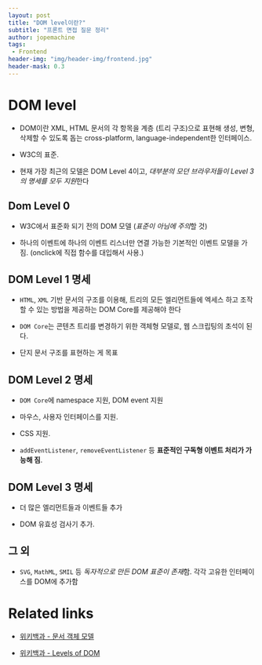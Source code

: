 ```yaml
---
layout: post
title: "DOM level이란?"
subtitle: "프론트 면접 질문 정리"
author: jopemachine
tags: 
 - Frontend
header-img: "img/header-img/frontend.jpg"
header-mask: 0.3
---
```


# DOM level

- DOM이란 XML, HTML 문서의 각 항목을 계층 (트리 구조)으로 표현해 생성, 변형, 삭제할 수 있도록 돕는 cross-platform, language-independent한 인터페이스.

- W3C의 표준.

- 현재 가장 최근의 모델은 DOM Level 4이고, *대부분의 모던 브라우저들이 Level 3의 명세를 모두 지원*한다

## Dom Level 0

- W3C에서 표준화 되기 전의 DOM 모델 (*표준이 아님에 주의*할 것)

- 하나의 이벤트에 하나의 이벤트 리스너만 연결 가능한 기본적인 이벤트 모델을 가짐. (onclick에 직접 함수를 대입해서 사용.)

## DOM Level 1 명세

- `HTML`, `XML` 기반 문서의 구조를 이용해, 트리의 모든 엘리먼트들에 엑세스 하고 조작할 수 있는 방법을 제공하는 DOM Core를 제공해야 한다

- `DOM Core`는 콘텐츠 트리를 변경하기 위한 객체형 모델로, 웹 스크립팅의 초석이 된다.

- 단지 문서 구조를 표현하는 게 목표

## DOM Level 2 명세

- `DOM Core`에 namespace 지원, DOM event 지원

- 마우스, 사용자 인터페이스를 지원.

- CSS 지원.

- `addEventListener`, `removeEventListener` 등 **표준적인 구독형 이벤트 처리가 가능해 짐**. 

## DOM Level 3 명세

- 더 많은 엘리먼트들과 이벤트들 추가

- DOM 유효성 검사기 추가.

## 그 외

- `SVG`, `MathML`, `SMIL` 등 *독자적으로 만든 DOM 표준이 존재*함. 각각 고유한 인터페이스를 DOM에 추가함

# Related links

- [위키백과 - 문서 객체 모델](https://ko.wikipedia.org/wiki/%EB%AC%B8%EC%84%9C_%EA%B0%9D%EC%B2%B4_%EB%AA%A8%EB%8D%B8)

- [위키백과 - Levels of DOM](https://en.wikipedia.org/wiki/Document_Object_Model#Levels_of_DOM)